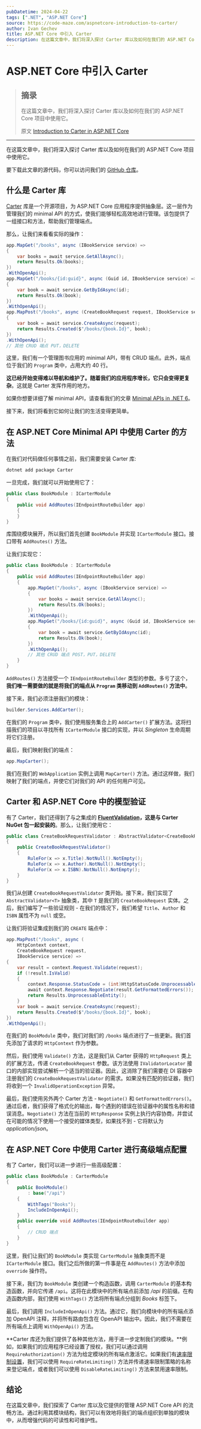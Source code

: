 ```yaml
---
pubDatetime: 2024-04-22
tags: [".NET", "ASP.NET Core"]
source: https://code-maze.com/aspnetcore-introduction-to-carter/
author: Ivan Gechev
title: ASP.NET Core 中引入 Carter
description: 在这篇文章中，我们将深入探讨 Carter 库以及如何在我们的 ASP.NET Core 项目中使用它。
---
```


# ASP.NET Core 中引入 Carter

> ## 摘录
>
> 在这篇文章中，我们将深入探讨 Carter 库以及如何在我们的 ASP.NET Core 项目中使用它。
>
> 原文 [Introduction to Carter in ASP.NET Core](https://code-maze.com/aspnetcore-introduction-to-carter/)

---

在这篇文章中，我们将深入探讨 Carter 库以及如何在我们的 ASP.NET Core 项目中使用它。

要下载此文章的源代码，你可以访问我们的 [GitHub 仓库](https://github.com/CodeMazeBlog/CodeMazeGuides/tree/main/dotnet-client-libraries/IntroductionToCarter)。

## 什么是 Carter 库

[Carter](https://github.com/CarterCommunity/Carter) 库是一个开源项目，为 ASP.NET Core 应用程序提供抽象层。这一层作为管理我们的 minimal API 的方式，使我们能够轻松高效地进行管理。该包提供了一组接口和方法，帮助我们管理端点。

那么，让我们来看看实际的操作：

```csharp
app.MapGet("/books", async (IBookService service) =>
{
    var books = await service.GetAllAsync();
    return Results.Ok(books);
})
.WithOpenApi();
app.MapGet("/books/{id:guid}", async (Guid id, IBookService service) =>
{
    var book = await service.GetByIdAsync(id);
    return Results.Ok(book);
})
.WithOpenApi();
app.MapPost("/books", async (CreateBookRequest request, IBookService service) =>
{
    var book = await service.CreateAsync(request);
    return Results.Created($"/books/{book.Id}", book);
})
.WithOpenApi();
// 其他 CRUD 端点 PUT，DELETE
```

这里，我们有一个管理图书应用的 minimal API，带有 CRUD 端点。此外，端点位于我们的 `Program` 类中，占用大约 40 行。

**这已经开始变得难以导航和维护了。随着我们的应用程序增长，它只会变得更复杂**。这就是 Carter 发挥作用的地方。

如果你想要详细了解 minimal API，请查看我们的文章 [Minimal APIs in .NET 6](https://code-maze.com/dotnet-minimal-api/)。

接下来，我们将看到它如何让我们的生活变得更简单。

## 在 ASP.NET Core Minimal API 中使用 Carter 的方法

在我们对代码做任何事情之前，我们需要安装 Carter 库:

```bash
dotnet add package Carter
```

一旦完成，我们就可以开始使用它了：

```csharp
public class BookModule : ICarterModule
{
    public void AddRoutes(IEndpointRouteBuilder app)
    {
    }
}
```

库围绕模块展开，所以我们首先创建 `BookModule` 并实现 `ICarterModule` 接口。接口带有 `AddRoutes()` 方法。

让我们实现它：

```csharp
public class BookModule : ICarterModule
{
    public void AddRoutes(IEndpointRouteBuilder app)
    {
        app.MapGet("/books", async (IBookService service) =>
        {
            var books = await service.GetAllAsync();
            return Results.Ok(books);
        })
        .WithOpenApi();
        app.MapGet("/books/{id:guid}", async (Guid id, IBookService service) =>
        {
            var book = await service.GetByIdAsync(id);
            return Results.Ok(book);
        })
        .WithOpenApi();
        // 其他 CRUD 端点 POST，PUT，DELETE
    }
}
```

`AddRoutes()` 方法接受一个 `IEndpointRouteBuilder` 类型的参数。多亏了这个，**我们唯一需要做的就是将我们的端点从 `Program` 类移动到 `AddRoutes()` 方法中**。

接下来，我们必须注册我们的模块：

```csharp
builder.Services.AddCarter();
```

在我们的 `Program` 类中，我们使用服务集合上的 `AddCarter()` 扩展方法。这将扫描我们的项目以寻找所有 `ICarterModule` 接口的实现，并以 _Singleton_ 生命周期将它们注册。

最后，我们映射我们的端点：

```csharp
app.MapCarter();
```

我们在我们的 `WebApplication` 实例上调用 `MapCarter()` 方法。通过这样做，我们映射了我们的端点，并使它们对我们的 API 的任何用户可见。

## Carter 和 ASP.NET Core 中的模型验证

有了 Carter，我们还得到了与之集成的 **[FluentValidation](https://code-maze.com/fluentvalidation-in-aspnet/)，这是与 Carter NuGet 包一起安装的**。那么，让我们使用它：

```csharp
public class CreateBookRequestValidator : AbstractValidator<CreateBookRequest>
{
    public CreateBookRequestValidator()
    {
        RuleFor(x => x.Title).NotNull().NotEmpty();
        RuleFor(x => x.Author).NotNull().NotEmpty();
        RuleFor(x => x.ISBN).NotNull().NotEmpty();
    }
}
```

我们从创建 `CreateBookRequestValidator` 类开始。接下来，我们实现了 `AbstractValidator<T>` 抽象类，其中 `T` 是我们的 `CreateBookRequest` 实体。之后，我们编写了一些验证规则 - 在我们的情况下，我们希望 `Title`、`Author` 和 `ISBN` 属性不为 `null` 或空。

让我们将验证集成到我们的 `CREATE` 端点中：

```csharp
app.MapPost("/books", async (
    HttpContext context,
    CreateBookRequest request,
    IBookService service) =>
{
    var result = context.Request.Validate(request);
    if (!result.IsValid)
    {
        context.Response.StatusCode = (int)HttpStatusCode.UnprocessableEntity;
        await context.Response.Negotiate(result.GetFormattedErrors());
        return Results.UnprocessableEntity();
    }
    var book = await service.CreateAsync(request);
    return Results.Created($"/books/{book.Id}", book);
})
.WithOpenApi();
```

在我们的 `BookModule` 类中，我们对我们的 `/books` 端点进行了一些更新。我们首先添加了请求的 `HttpContext` 作为参数。

然后，我们使用 `Validate()` 方法，这是我们从 Carter 获得的 `HttpRequest` 类上的扩展方法，传递 `CreateBookRequest` 参数。该方法使用 `IValidatorLocator` 接口的内部实现尝试解析一个适当的验证器。因此，这消除了我们需要在 DI 容器中注册我们的 `CreateBookRequestValidator` 的需求。如果没有匹配的验证器，我们将收到一个 `InvalidOperationException` 异常。

最后，我们使用另外两个 Carter 方法 - `Negotiate()` 和 `GetFormattedErrors()`。通过后者，我们获得了格式化的输出，每个遇到的错误在验证器中的属性名称和错误消息。`Negotiate()` 方法在当前的 `HttpResponse` 实例上执行内容协商，并尝试在可能的情况下使用一个接受的媒体类型，如果找不到 - 它将默认为 _application/json_。

## 在 ASP.NET Core 中使用 Carter 进行高级端点配置

有了 Carter，我们可以进一步进行一些高级配置：

```csharp
public class BookModule : CarterModule
{
    public BookModule()
        : base("/api")
    {
        WithTags("Books");
        IncludeInOpenApi();
    }
    public override void AddRoutes(IEndpointRouteBuilder app)
    {
        // CRUD 端点
    }
}
```

这里，我们让我们的 `BookModule` 类实现 `CarterModule` 抽象类而不是 `ICarterModule` 接口。我们之后所做的第一件事是在 `AddRoutes()` 方法中添加 `override` 操作符。

接下来，我们为 `BookModule` 类创建一个构造函数，调用 `CarterModule` 的基本构造函数，并向它传递 `/api`。这将在此模块中的所有端点前添加 _/api_ 的前缀。在构造函数内部，我们使用 `WithTags()` 方法将所有端点分组到 _Books_ 标签下。

最后，我们调用 `IncludeInOpenApi()` 方法。通过它，我们向模块中的所有端点添加 OpenAPI 注释，并将所有路由包含在 OpenAPI 输出中。因此，我们不需要在所有端点上调用 `WithOpenApi()` 方法。

**Carter 库还为我们提供了各种其他方法，用于进一步定制我们的模块。**例如，如果我们的应用程序已经设置了授权，我们可以通过调用 `RequireAuthorization()` 方法为给定模块的所有端点激活它。如果我们有[速率限制设置](https://code-maze.com/aspnetcore-web-api-rate-limiting/)，我们可以使用 `RequireRateLimiting()` 方法并传递速率限制策略的名称来登记端点，或者我们可以使用 `DisableRateLimiting()` 方法来禁用速率限制。

## 结论

在这篇文章中，我们探索了 Carter 库以及它提供的管理 ASP.NET Core API 的流畅方法。通过利用其模块结构，我们可以有效地将我们的端点组织到单独的模块中，从而增强代码的可读性和可维护性。
